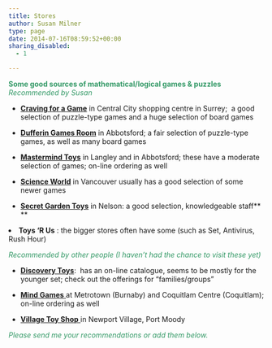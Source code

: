 ```yaml
---
title: Stores
author: Susan Milner
type: page
date: 2014-07-16T08:59:52+00:00
sharing_disabled:
  - 1

---
```

<span style="color: #339966;"><strong>Some good sources of mathematical/logical games & puzzles</strong></span>  
 <span style="color: #339966;"><em>Recommended by Susan</em></span>

  * <a title="Craving for a Game" href="http://www.cravingforagame.ca/" target="_blank" rel="noopener"><strong>Craving for a Game</strong></a> in Central City shopping centre in Surrey;  a good selection of puzzle-type games and a huge selection of board games

  * <a title="Dufferin Games Room" href="http://www.familyrecreation.com/" target="_blank" rel="noopener"><strong>Dufferin Games Room</strong></a> in Abbotsford; a fair selection of puzzle-type games, as well as many board games

  * <a title="Mastermind Toys" href="http://www.mastermindtoys.com/" target="_blank" rel="noopener"><strong>Mastermind Toys</strong></a> in Langley and in Abbotsford; these have a moderate selection of games; on-line ordering as well

  * <a title="Science World" href="http://www.scienceworld.ca/" target="_blank" rel="noopener"><strong>Science World</strong></a> in Vancouver usually has a good selection of some newer games

  * <a title="Secret Garden Toys" href="http://www.secretgardentoys.ca/" target="_blank" rel="noopener"><strong>Secret Garden Toys</strong></a> in Nelson: a good selection, knowledgeable staff**  
** 

<li style="text-align: left;">
  <strong>Toys ‘R Us</strong> : the bigger stores often have some (such as Set, Antivirus, Rush Hour)
</li>

<span style="color: #339966;"><em>Recommended by other people (I haven’t had the chance to visit these yet)</em></span>

  * <a title="Discovery Toys" href="http://www.discoverytoys.com/pws/AnneLK/tabs/pw-home.aspx#sthash.JMijKYpa.dpbs" target="_blank" rel="noopener"><strong>Discovery Toys</strong></a>:  has an on-line catalogue, seems to be mostly for the younger set; check out the offerings for &#8220;families/groups&#8221;

  * <a title="Mind Games" href="http://www.mindgames.ca/" target="_blank" rel="noopener"><strong>Mind Games</strong> </a>at Metrotown (Burnaby) and Coquitlam Centre (Coquitlam); on-line ordering as well

  * <a title="Village Toy Shop" href="http://www.villagetoyshop.ca/" target="_blank" rel="noopener"><strong>Village Toy Shop</strong> </a>in Newport Village, Port Moody

<span style="color: #339966;"><em>Please send me your recommendations or add them below.</em></span>